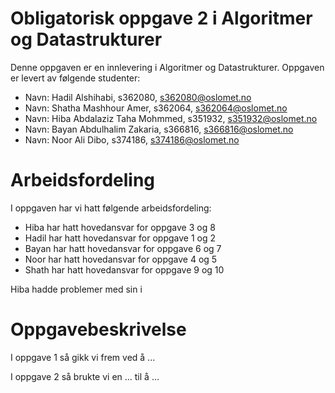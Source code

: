 # Obligatorisk oppgave 2 i Algoritmer og Datastrukturer
Denne oppgaven er en innlevering i Algoritmer og Datastrukturer. 
Oppgaven er levert av følgende studenter:
* Navn: Hadil Alshihabi, s362080, s362080@oslomet.no
* Navn: Shatha Mashhour Amer, s362064, s362064@oslomet.no
* Navn: Hiba Abdalaziz Taha Mohmmed, s351932, s351932@oslomet.no
* Navn: Bayan Abdulhalim Zakaria, s366816, s366816@oslomet.no
* Navn: Noor Ali Dibo, s374186, s374186@oslomet.no

# Arbeidsfordeling
I oppgaven har vi hatt følgende arbeidsfordeling:
* Hiba har hatt hovedansvar for oppgave 3 og 8 
* Hadil har hatt hovedansvar for oppgave 1 og 2
* Bayan har hatt hovedansvar for oppgave 6 og 7
* Noor har hatt hovedansvar for oppgave 4 og 5
* Shath har hatt hovedansvar for oppgave 9 og 10

Hiba hadde problemer med sin i

# Oppgavebeskrivelse
I oppgave 1 så gikk vi frem ved å ...

I oppgave 2 så brukte vi en ... til å ...

